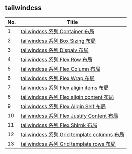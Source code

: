 ## tailwindcss

| No. | Title                                                                                                 |
| --- | ----------------------------------------------------------------------------------------------------- |
| 1   | <a href="https://segmentfault.com/a/1190000023931655">tailwindcss 系列 Container 布局</a>             |
| 2   | <a href="https://segmentfault.com/a/1190000023932002">tailwindcss 系列 Box Sizing 布局</a>            |
| 3   | <a href="https://segmentfault.com/a/1190000023932971">tailwindcss 系列 Dispaly 布局</a>               |
| 4   | <a href="https://segmentfault.com/a/1190000023933095">tailwindcss 系列 Flex Row 布局</a>              |
| 5   | <a href="https://segmentfault.com/a/1190000023933377">tailwindcss 系列 Flex Column 布局</a>           |
| 6   | <a href="https://segmentfault.com/a/1190000023933737">tailwindcss 系列 Flex Wrap 布局</a>             |
| 7   | <a href="https://segmentfault.com/a/1190000023933911">tailwindcss 系列 Flex aligin items 布局</a>     |
| 8   | <a href="https://segmentfault.com/a/1190000023934315">tailwindcss 系列 Flex aligin content 布局</a>   |
| 9   | <a href="https://segmentfault.com/a/1190000023948206">tailwindcss 系列 Flex Aligin Self 布局</a>      |
| 10  | <a href="https://segmentfault.com/a/1190000023948455">tailwindcss 系列 Flex Justify Content 布局</a>  |
| 11  | <a href="https://segmentfault.com/a/1190000023948584">tailwindcss 系列 Flex Shirnk 布局</a>           |
| 12  | <a href="https://segmentfault.com/a/1190000023948661">tailwindcss 系列 Grid template columns 布局</a> |
| 13  | <a href="https://segmentfault.com/a/1190000023948803">tailwindcss 系列 Grid template rows 布局</a>    |
